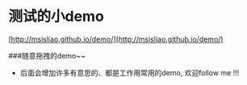 # 测试的小demo

  [http://msisliao.github.io/demo/](http://msisliao.github.io/demo/)

###随意拖拽的demo~~
  
 * 后面会增加许多有意思的、都是工作用常用的demo, 欢迎follow me !!!
